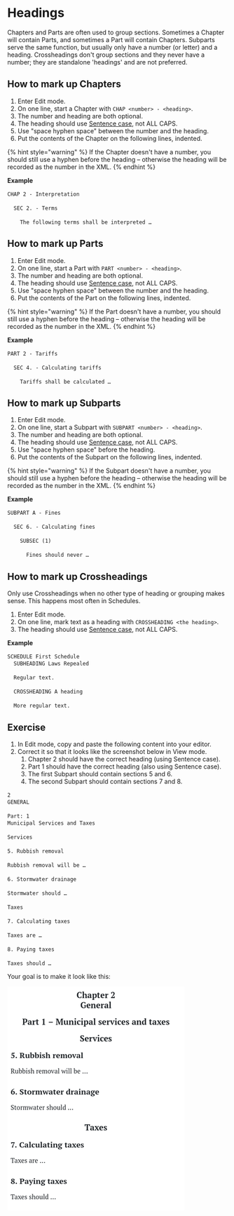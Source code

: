 # Headings

Chapters and Parts are often used to group sections. Sometimes a Chapter will contain Parts, and sometimes a Part will contain Chapters. Subparts serve the same function, but usually only have a number (or letter) and a heading. Crossheadings don't group sections and they never have a number; they are standalone 'headings' and are not preferred.

## How to mark up Chapters

1. Enter Edit mode.
2. On one line, start a Chapter with `CHAP <number> - <heading>`.
3. The number and heading are both optional.
4. The heading should use [Sentence case](../style-guides/laws.africa.md#headings), not ALL CAPS.
5. Use "space hyphen space" between the number and the heading.
6. Put the contents of the Chapter on the following lines, indented.

{% hint style="warning" %}
If the Chapter doesn't have a number, you should still use a hyphen before the heading – otherwise the heading will be recorded as the number in the XML.
{% endhint %}

**Example**

```
CHAP 2 - Interpretation

  SEC 2. - Terms

    The following terms shall be interpreted …
```

## How to mark up Parts

1. Enter Edit mode.
2. On one line, start a Part with `PART <number> - <heading>`.
3. The number and heading are both optional.
4. The heading should use [Sentence case](../style-guides/laws.africa.md#headings), not ALL CAPS.
5. Use "space hyphen space" between the number and the heading.
6. Put the contents of the Part on the following lines, indented.

{% hint style="warning" %}
If the Part doesn't have a number, you should still use a hyphen before the heading – otherwise the heading will be recorded as the number in the XML.
{% endhint %}

**Example**

```
PART 2 - Tariffs

  SEC 4. - Calculating tariffs

    Tariffs shall be calculated …
```

## How to mark up Subparts

1. Enter Edit mode.
2. On one line, start a Subpart with `SUBPART <number> - <heading>`.
3. The number and heading are both optional.
4. The heading should use [Sentence case](../style-guides/laws.africa.md#headings), not ALL CAPS.
5. Use "space hyphen space" before the heading.
6. Put the contents of the Subpart on the following lines, indented.

{% hint style="warning" %}
If the Subpart doesn't have a number, you should still use a hyphen before the heading – otherwise the heading will be recorded as the number in the XML.
{% endhint %}

**Example**

```
SUBPART A - Fines

  SEC 6. - Calculating fines

    SUBSEC (1)

      Fines should never …
```

## How to mark up Crossheadings

Only use Crossheadings when no other type of heading or grouping makes sense. This happens most often in Schedules.

1. Enter Edit mode.
2. On one line, mark text as a heading with `CROSSHEADING <the heading>`.
3. The heading should use [Sentence case](../style-guides/laws.africa.md#headings), not ALL CAPS.

**Example**

```
SCHEDULE First Schedule
  SUBHEADING Laws Repealed

  Regular text.

  CROSSHEADING A heading

  More regular text.
```

## Exercise

1. In Edit mode, copy and paste the following content into your editor.
2. Correct it so that it looks like the screenshot below in View mode.
   1. Chapter 2 should have the correct heading (using Sentence case).
   2. Part 1 should have the correct heading (also using Sentence case).
   3. The first Subpart should contain sections 5 and 6.
   4. The second Subpart should contain sections 7 and 8.

```
2
GENERAL

Part: 1
Municipal Services and Taxes

Services

5. Rubbish removal

Rubbish removal will be …

6. Stormwater drainage

Stormwater should …

Taxes

7. Calculating taxes

Taxes are …

8. Paying taxes

Taxes should …

```

Your goal is to make it look like this:

![](<../.gitbook/assets/image (84).png>)
